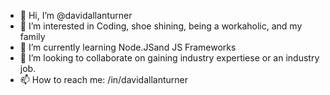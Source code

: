 - 👋 Hi, I’m @davidallanturner
- 👀 I’m interested in Coding, shoe shining, being a workaholic, and my family
- 🌱 I’m currently learning Node.JSand JS Frameworks
- 💞️ I’m looking to collaborate on gaining industry expertiese or an industry job.
- 📫 How to reach me: /in/davidallanturner

<!---
davidallanturner/davidallanturner is a ✨ special ✨ repository because its `README.md` (this file) appears on your GitHub profile.
You can click the Preview link to take a look at your changes.
--->
